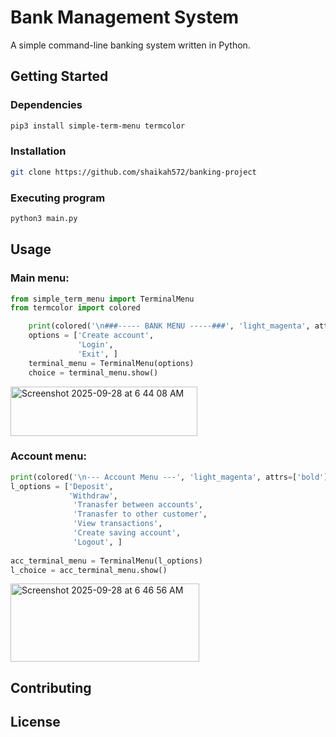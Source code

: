 # Bank Management System

A simple command-line banking system written in Python.  

## Getting Started

### Dependencies


   ```bash
   pip3 install simple-term-menu termcolor
   ```

### Installation

   ```bash
   git clone https://github.com/shaikah572/banking-project
   ```


### Executing program

 ```bash
 python3 main.py
 ```

## Usage

### Main menu:

```python
from simple_term_menu import TerminalMenu
from termcolor import colored

    print(colored('\n###----- BANK MENU -----###', 'light_magenta', attrs=['bold']))
    options = ['Create account', 
               'Login', 
               'Exit', ]
    terminal_menu = TerminalMenu(options)
    choice = terminal_menu.show()
```

<img width="299" height="79" alt="Screenshot 2025-09-28 at 6 44 08 AM" src="https://github.com/user-attachments/assets/8f8b76a8-e702-45ba-a24f-ea6e930069e6" />

### Account menu:
```python
print(colored('\n--- Account Menu ---', 'light_magenta', attrs=['bold']))
l_options = ['Deposit', 
             'Withdraw', 
              'Tranasfer between accounts', 
              'Tranasfer to other customer', 
              'View transactions',
              'Create saving account',
              'Logout', ]
                
acc_terminal_menu = TerminalMenu(l_options)
l_choice = acc_terminal_menu.show()
```

<img width="302" height="125" alt="Screenshot 2025-09-28 at 6 46 56 AM" src="https://github.com/user-attachments/assets/c41cb8b5-7c68-49a6-9703-f886a48976df" />


## Contributing

## License





